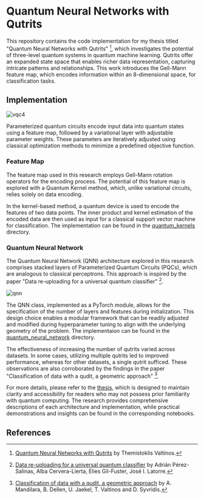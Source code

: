 # Quantum Neural Networks with Qutrits

This repository contains the code implementation for my thesis titled "Quantum Neural Networks with Qutrits" [^1], which investigates the potential of three-level quantum systems in quantum machine learning. Qutrits offer an expanded state space that enables richer data representation, capturing intricate patterns and relationships. This work introduces the Gell-Mann feature map, which encodes information within an 8-dimensional space, for classification tasks.

## Implementation

![vqc4](https://github.com/Themiscodes/Quantum-Neural-Networks/assets/73662635/8d97619a-4d0c-4513-9e6c-76b5181b93a5)

Parameterized quantum circuits encode input data into quantum states using a feature map, followed by a variational layer with adjustable parameter weights. These parameters are iteratively adjusted using classical optimization methods to minimize a predefined objective function.

### Feature Map

The feature map used in this research employs Gell-Mann rotation operators for the encoding process. The potential of this feature map is explored with a Quantum Kernel method, which, unlike variational circuits, relies solely on data encoding.

In the kernel-based method, a quantum device is used to encode the features of two data points. The inner product and kernel estimation of the encoded data are then used as input for a classical support vector machine for classification. The implementation can be found in the [quantum_kernels](quantum_kernels/) directory.

### Quantum Neural Network

The Quantum Neural Network (QNN) architecture explored in this research comprises stacked layers of Parameterized Quantum Circuits (PQCs), which are analogous to classical perceptrons. This approach is inspired by the paper "Data re-uploading for a universal quantum classifier" [^2].

![qnn](https://github.com/Themiscodes/Quantum-Neural-Networks/assets/73662635/29e4271d-a84c-4c6a-b64f-b41d5ef455fe)

The QNN class, implemented as a PyTorch module, allows for the specification of the number of layers and features during initialization. This design choice enables a modular framework that can be readily adjusted and modified during hyperparameter tuning to align with the underlying geometry of the problem. The implementaion can be found in the [quantum\_neural\_network](quantum_neural_network/) directory.

The effectiveness of increasing the number of qutrits varied across datasets. In some cases, utilizing multiple qutrits led to improved performance, whereas for other datasets, a single qutrit sufficed. These observations are also corroborated by the findings in the paper "Classification of data with a qudit, a geometric approach" [^3].

For more details, please refer to the [thesis](thesis/), which is designed to maintain clarity and accessibility for readers who may not possess prior familiarity with quantum computing. The research provides comprehensive descriptions of each architecture and implementation, while practical demonstrations and insights can be found in the corresponding notebooks.

## References

[^1]: [Quantum Neural Networks with Qutrits](https://pergamos.lib.uoa.gr/uoa/dl/frontend/el/browse/3338218) by Themistoklis Valtinos.

[^2]: [Data re-uploading for a universal quantum classifier](https://arxiv.org/abs/1907.02085) by Adrián Pérez-Salinas, Alba Cervera-Lierta, Elies Gil-Fuster, José I. Latorre.

[^3]: [Classification of data with a qudit, a geometric approach](https://arxiv.org/abs/2307.14060) by A. Mandilara, B. Dellen, U. Jaekel, T. Valtinos and D. Syvridis.
